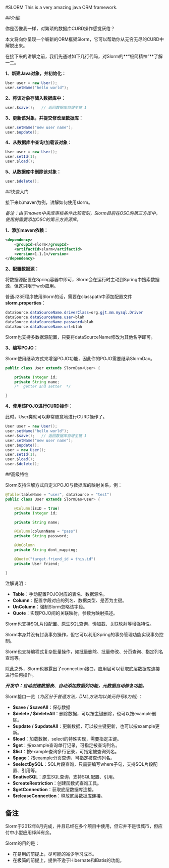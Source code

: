#SLORM
This is a very amazing java ORM framework.

##介绍

你是否像我一样，对繁琐的数据库CURD操作感觉厌倦？

本文将向你呈现一个崭新的ORM框架Slorm，它可以帮助你从无穷无尽的CURD中解脱出来。

在接下来的讲解之前，我们先通过如下几行代码，对Slorm的**“极简精神”**了解一二。

**1、新建Java对象，并初始化：**
```java
User user = new User();
user.setName("hello world");
```
**2、将该对象存储入数据库中：**
```java
user.$save();   // 返回数据库自增主键 1
```
**3、更新该对象，并提交修改至数据库：**
```java
user.setName("new user name");
user.$update();
```
**4、从数据库中查询/加载该对象：**
```java
User user = new User();
user.setId(1);
user.$load();
```
**5、从数据库中删除该对象：**
```java
user.$delete();
```

##快速入门

接下来以maven为例，讲解如何使用slorm。

*备注：由于maven中央库审核条件比较苛刻，Slorm目前在OSC的第三方库中，使用前需要添加OSC的第三方资源库。*

**1、添加maven依赖：**
```xml
<dependency>
    <groupId>slorm</groupId>
    <artifactId>slorm</artifactId>
    <version>1.1.1</version>
</dependency>
```
**2、配置数据源：**

将数据源配置在Spring容器中即可，Slorm会在运行时主动到Spring中搜索数据源，但这只限于web应用。

普通J2SE程序使用Slorm的话，需要在classpath中添加配置文件**slorm.properties**：
```java
dataSource.dataSourceName.driverClass=org.gjt.mm.mysql.Driver
dataSource.dataSourceName.user=blah
dataSource.dataSourceName.password=blah
dataSource.dataSourceName.url=blah
```
Slorm也支持多数据源配置，只要将dataSourceName修改为其他名字即可。

**3、编写POJO：**

Slorm使用继承方式来增强POJO功能，因此你的POJO需要继承SlormDao。
```java
public class User extends SlormDao<User> {

	private Integer id;
	private String name;
    /*  getter and setter  */

}
```

**4、使用该POJO进行CURD操作：**

此时，User类就可以非常随意地进行CURD操作了。

```java
User user = new User();
user.setName("hello world");
user.$save();   // 返回数据库自增主键 1
user.setName("new user name");
user.$update();
user = new User();
user.setId(1);
user.$load();
user.$delete();
```

##高级特性

Slorm支持注解方式自定义POJO与数据库的映射关系，例：

```java
@Table(tableName = "user", dataSource = "test")
public class User extends SlormDao<User> {

	@Column(isID = true)
	private Integer id;

	private String name;

	@Column(columnName = "pass")
	private String password;

	@UnColumn
	private String dont_mapping;

	@Quote("target.friend_id = this.id")
	private User friend;

}
```
注解说明：
* **Table**：手动配置POJO对应的表名、数据源名。
* **Column**：配置字段对应的列名、数据类型、是否为主键。
* **UnColumn**：强制Slorm忽略该字段。
* **Quote**：实现POJO间的关联映射，参数为映射描述。

Slorm也支持SQL片段配置、原生SQL查询、懒加载、关联映射等增强特性。

Slorm本身并没有封装事务操作，但它可以利用Spring的事务管理功能实现事务控制。

Slorm也支持编程式复杂批量操作，如批量删除、批量修改、分页查询、指定列名查询等。

除此之外，Slorm也暴露出了connection接口，应用层可以获取底层数据库连接进行任何操作。

***开发中：自动创建数据表、自动添加数据列功能，元数据自动修复功能。***

Slorm接口一览（*为区分于普通方法，DML方法均以美元符号$为始*）：
* **$save / $saveAll**：保存数据
* **$delete / $deleteAll**：删除数据，可以按主键删除，也可以按example删除。
* **$update / $updateAll**：更新数据，可以按主键更新，也可以按example更新。
* **$load**：加载数据，select的特殊实现，需要指定主键。
* **$get**：按example查询单行记录，可指定被查询列名。
* **$list**：按example查询多行记录，可指定被查询列名。
* **$page**：按example分页查询，可指定被查询列名。
* **$selectBySQL**：SQL片段查询，只需要编写where子句，支持SQL片段配置、引用等。
* **$nativeSQL**：原生SQL查询，支持SQL配置、引用。
* **$createRestriction**：创建函数式查询工具。
* **$getConnection**：获取底层数据库连接。
* **$releaseConnection**：释放底层数据库连接。

## 备注

Slorm于2012年8月完成，并且已经在多个项目中使用，但它并不是很城市，但应付中小型应用绰绰有余。

Slorm的目的是：
* 在易用的前提上，尽可能的减少学习成本。
* 在极简的前提上，提供不逊于Hibernate和IBatis的功能。